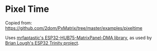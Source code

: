 # Pixel Time

Copied from: https://github.com/2dom/PxMatrix/tree/master/examples/pixeltime

Uses [mrfaptastic's ESP32-HUB75-MatrixPanel-DMA library](https://github.com/mrfaptastic/ESP32-HUB75-MatrixPanel-DMA), as used by [Brian Lough's ESP32 Trinity project](https://github.com/witnessmenow/ESP32-Trinity).
